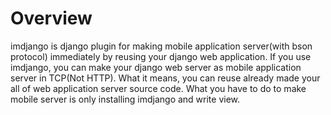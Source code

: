 Overview
========

imdjango is django plugin for making mobile application server(with bson protocol) immediately by reusing your django web application.
If you use imdjango, you can make your django web server as mobile application server in TCP(Not HTTP). 
What it means, you can reuse already made your all of web application server source code.
What you have to do to make mobile server is only installing imdjango and write view.
